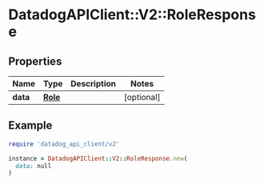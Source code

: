 # DatadogAPIClient::V2::RoleResponse

## Properties

| Name     | Type                | Description | Notes      |
| -------- | ------------------- | ----------- | ---------- |
| **data** | [**Role**](Role.md) |             | [optional] |

## Example

```ruby
require 'datadog_api_client/v2'

instance = DatadogAPIClient::V2::RoleResponse.new(
  data: null
)
```
